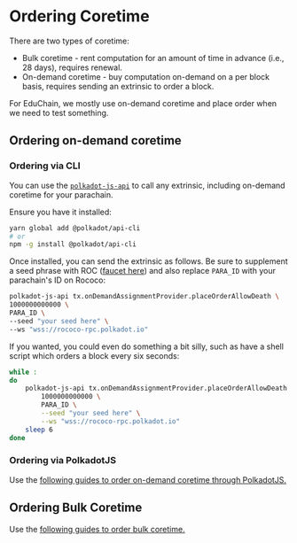 # Ordering Coretime

There are two types of coretime:

- Bulk coretime - rent computation for an amount of time in advance (i.e., 28 days), requires renewal.
- On-demand coretime - buy computation on-demand on a per block basis, requires sending an extrinsic to order a block.

For EduChain, we mostly use on-demand coretime and place order when we need to test something.

## Ordering on-demand coretime

### Ordering via CLI

You can use the [`polkadot-js-api`](https://www.npmjs.com/package/@polkadot/api-cli) to call any extrinsic, including on-demand coretime for your parachain.

Ensure you have it installed:

```sh
yarn global add @polkadot/api-cli
# or
npm -g install @polkadot/api-cli
```

Once installed, you can send the extrinsic as follows. Be sure to supplement a seed phrase with ROC ([faucet here](https://faucet.polkadot.io/)) and also replace `PARA_ID` with your parachain's ID on Rococo:

```sh
polkadot-js-api tx.onDemandAssignmentProvider.placeOrderAllowDeath \
1000000000000 \
PARA_ID \
--seed "your seed here" \
--ws "wss://rococo-rpc.polkadot.io"
```

If you wanted, you could even do something a bit silly, such as have a shell script which orders a block every six seconds:

```sh
while :
do
    polkadot-js-api tx.onDemandAssignmentProvider.placeOrderAllowDeath \
        1000000000000 \
        PARA_ID \
        --seed "your seed here" \
        --ws "wss://rococo-rpc.polkadot.io"
    sleep 6
done
```

### Ordering via PolkadotJS

Use the [following guides to order on-demand coretime through PolkadotJS.](https://wiki.polkadot.network/docs/learn-guides-coretime-parachains#run-a-parachain-with-on-demand-coretime)

## Ordering Bulk Coretime

Use the [following guides to order bulk coretime.](https://wiki.polkadot.network/docs/learn-guides-coretime-parachains#run-a-parachain-with-bulk-coretime)